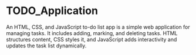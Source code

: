 # TODO_Application
An HTML, CSS, and JavaScript to-do list app is a simple web application for managing tasks. It includes adding, marking, and deleting tasks. HTML structures content, CSS styles it, and JavaScript adds interactivity and updates the task list dynamically.
